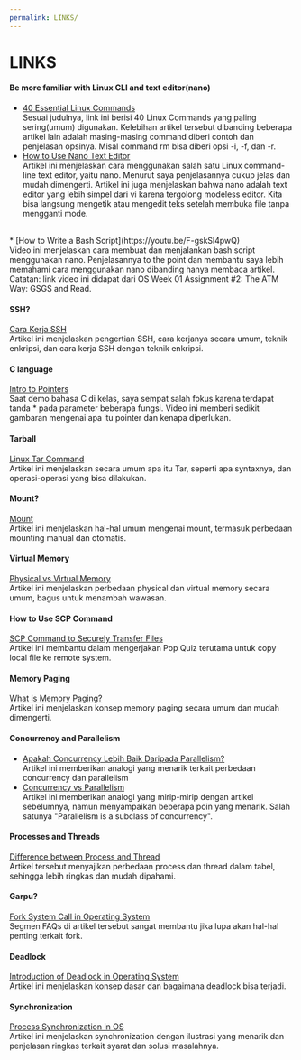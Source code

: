 ```yaml
---
permalink: LINKS/
---
```

# LINKS

#### Be more familiar with Linux CLI and text editor(nano)
* [40 Essential Linux Commands](https://www.hostinger.com/tutorials/linux-commands)<br>
Sesuai judulnya, link ini berisi 40 Linux Commands yang paling sering(umum) digunakan.
Kelebihan artikel tersebut dibanding beberapa artikel lain adalah masing-masing command diberi contoh dan penjelasan opsinya.
Misal command rm bisa diberi opsi -i, -f, dan -r. <br>
* [How to Use Nano Text Editor](https://linuxize.com/post/how-to-use-nano-text-editor/)<br>
Artikel ini menjelaskan cara menggunakan salah satu Linux command-line text editor, yaitu nano.
Menurut saya penjelasannya cukup jelas dan mudah dimengerti. Artikel ini juga menjelaskan bahwa nano adalah text editor yang lebih simpel dari vi karena tergolong modeless editor.
Kita bisa langsung mengetik atau mengedit teks setelah membuka file tanpa mengganti mode.
<br>
* [How to Write a Bash Script](https://youtu.be/F-gskSl4pwQ)<br>
Video ini menjelaskan cara membuat dan menjalankan bash script menggunakan nano. 
Penjelasannya to the point dan membantu saya lebih memahami cara menggunakan nano dibanding hanya membaca artikel. Catatan: link video ini didapat dari OS Week 01 Assignment #2: The ATM Way: GSGS and Read.<br>

#### SSH? 
[Cara Kerja SSH](https://www.hostinger.co.id/tutorial/cara-kerja-ssh)<br>
Artikel ini menjelaskan pengertian SSH, cara kerjanya secara umum, teknik enkripsi, dan cara kerja SSH dengan teknik enkripsi.<br>

#### C language 
[Intro to Pointers](https://www.youtube.com/watch?v=2ybLD6_2gKM)<br>
Saat demo bahasa C di kelas, saya sempat salah fokus karena terdapat tanda * pada parameter beberapa fungsi. Video ini memberi sedikit gambaran mengenai apa itu pointer dan kenapa diperlukan.<br>

#### Tarball
[Linux Tar Command](https://www.computerhope.com/unix/utar.htm)<br>
Artikel ini menjelaskan secara umum apa itu Tar, seperti apa syntaxnya, dan operasi-operasi yang bisa dilakukan.

#### Mount?
[Mount](https://www.computerhope.com/jargon/m/mount.htm)<br>
Artikel ini menjelaskan hal-hal umum mengenai mount, termasuk perbedaan mounting manual dan otomatis.<br>

#### Virtual Memory
[Physical vs Virtual Memory](https://www.baeldung.com/cs/physical-vs-virtual-memory)<br>
Artikel ini menjelaskan perbedaan physical dan virtual memory secara umum, bagus untuk menambah wawasan.<br>

#### How to Use SCP Command
[SCP Command to Securely Transfer Files](https://linuxize.com/post/how-to-use-scp-command-to-securely-transfer-files/) <br>
Artikel ini membantu dalam mengerjakan Pop Quiz terutama untuk copy local file ke remote system. <br>

#### Memory Paging
[What is Memory Paging?](https://www.techtarget.com/searchitoperations/definition/memory-paging)<br>
Artikel ini menjelaskan konsep memory paging secara umum dan mudah dimengerti. <br>

#### Concurrency and Parallelism
* [Apakah Concurrency Lebih Baik Daripada Parallelism?](https://socs.binus.ac.id/2018/12/10/apakah-concurrency-lebih-baik-daripada-parallelism/)<br>
Artikel ini memberikan analogi yang menarik terkait perbedaan concurrency dan parallelism 
* [Concurrency vs Parallelism](https://freecontent.manning.com/concurrency-vs-parallelism/)<br>
Artikel ini memberikan analogi yang mirip-mirip dengan artikel sebelumnya, namun menyampaikan beberapa poin yang menarik. Salah satunya "Parallelism is a subclass of concurrency". <br>


#### Processes and Threads
[Difference between Process and Thread](https://www.geeksforgeeks.org/difference-between-process-and-thread/)<br>
Artikel tersebut menyajikan perbedaan process dan thread dalam tabel, sehingga lebih ringkas dan mudah dipahami.<br>


#### Garpu?
[Fork System Call in Operating System](https://www.geeksforgeeks.org/fork-system-call-in-operating-system/)<br>
Segmen FAQs di artikel tersebut sangat membantu jika lupa akan hal-hal penting terkait fork. <br>

#### Deadlock
[Introduction of Deadlock in Operating System](https://www.geeksforgeeks.org/introduction-of-deadlock-in-operating-system/)<br>
Artikel ini menjelaskan konsep dasar dan bagaimana deadlock bisa terjadi. <br>

#### Synchronization
[Process Synchronization in OS](https://www.scaler.com/topics/operating-system/process-synchronization-in-os/)<br>
Artikel ini menjelaskan synchronization dengan ilustrasi yang menarik dan penjelasan ringkas terkait syarat dan solusi masalahnya. 

